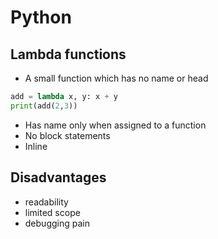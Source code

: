 # Python

## Lambda functions

- A small function which has no name or head

```python
add = lambda x, y: x + y
print(add(2,3))
```

- Has name only when assigned to a function
- No block statements
- Inline

## Disadvantages

- readability
- limited scope
- debugging pain
